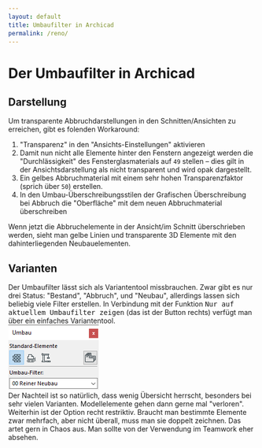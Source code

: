 ```yaml
---
layout: default
title: Umbaufilter in Archicad
permalink: /reno/
---
```

# Der Umbaufilter in Archicad

## Darstellung
Um transparente Abbruchdarstellungen in den Schnitten/Ansichten zu erreichen, gibt es folenden Workaround:

1. "Transparenz" in den "Ansichts-Einstellungen" aktivieren
1. Damit nun nicht alle Elemente hinter den Fenstern angezeigt werden die "Durchlässigkeit" des Fensterglasmaterials auf `49` stellen – dies gilt in der Ansichtsdarstellung als nicht transparent und wird opak dargestellt.
1. Ein gelbes Abbruchmaterial mit einem sehr hohen Transparenzfaktor (sprich über `50`) erstellen.
1. In den Umbau-Überschreibungsstilen der Grafischen Überschreibung bei Abbruch die "Oberfläche" mit dem neuen Abbruchmaterial überschreiben

Wenn jetzt die Abbruchelemente in der Ansicht/im Schnitt überschrieben werden, sieht man gelbe Linien und transparente 3D Elemente mit den dahinterliegenden Neubauelementen.


## Varianten
Der Umbaufilter lässt sich als Variantentool missbrauchen. Zwar gibt es nur drei Status: "Bestand", "Abbruch", und "Neubau", allerdings lassen sich beliebig viele Filter erstellen. In Verbindung mit der Funktion <samp>Nur auf aktuellem Umbaufilter zeigen</samp> (das ist der Button rechts) verfügt man über ein einfaches Variantentool.  
![Umbaufilterpalette](../img/palette-umbau.png)  
Der Nachteil ist so natürlich, dass wenig Übersicht herrscht, besonders bei sehr vielen Varianten. Modellelemente gehen dann gerne mal "verloren". Weiterhin ist der Option recht restriktiv. Braucht man bestimmte Elemente zwar mehrfach, aber nicht überall, muss man sie doppelt zeichnen. Das artet gern in Chaos aus. Man sollte von der Verwendung im Teamwork eher absehen.
